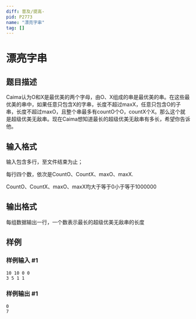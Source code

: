 ```yaml
---
diff: 普及/提高-
pid: P2773
name: "漂亮字串"
tag: []
---
```

# 漂亮字串
## 题目描述

Caima认为O和X是最优美的两个字母，由O、X组成的串是最优美的串。在这些最优美的串中，如果任意只包含X的字串，长度不超过maxX，任意只包含O的子串，长度不超过maxO，且整个串最多有countO个O，countX个X。那么这个就是超级优美无敌串。现在Caima想知道最长的超级优美无敌串有多长，希望你告诉他。

## 输入格式

输入包含多行，至文件结束为止；

每行四个数，依次是CountO、CountX、maxO、maxX.

CountO、CountX、maxO、maxX均大于等于0小于等于1000000

## 输出格式

每组数据输出一行，一个数表示最长的超级优美无敌串的长度

## 样例

### 样例输入 #1
```
10 10 0 0
3 5 1 1
```
### 样例输出 #1
```
0
7
```
